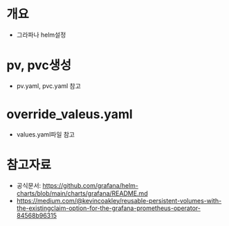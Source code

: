 # 개요
* 그라파나 helm설정

# pv, pvc생성
* pv.yaml, pvc.yaml 참고

# override_valeus.yaml
* values.yaml파일 참고

# 참고자료
* 공식문서: https://github.com/grafana/helm-charts/blob/main/charts/grafana/README.md
* https://medium.com/@kevincoakley/reusable-persistent-volumes-with-the-existingclaim-option-for-the-grafana-prometheus-operator-84568b96315